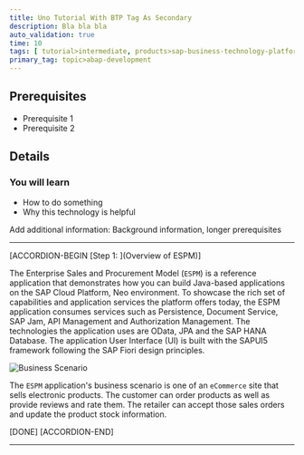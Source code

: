 ```yaml
---
title: Uno Tutorial With BTP Tag As Secondary
description: Bla bla bla
auto_validation: true
time: 10
tags: [ tutorial>intermediate, products>sap-business-technology-platform ]
primary_tag: topic>abap-development
---
```


## Prerequisites
 - Prerequisite 1
 - Prerequisite 2

## Details
### You will learn
  - How to do something
  - Why this technology is helpful

Add additional information: Background information, longer prerequisites

---


[ACCORDION-BEGIN [Step 1: ](Overview of ESPM)]

The Enterprise Sales and Procurement Model (`ESPM`) is a reference application that demonstrates how you can build Java-based applications on the SAP Cloud Platform, Neo environment. To showcase the rich set of capabilities and application services the platform offers today, the ESPM application consumes services such as Persistence, Document Service, SAP Jam, API Management and Authorization Management. The technologies the application uses are OData, JPA and the SAP HANA Database. The application User Interface (UI) is built with the SAPUI5 framework following the SAP Fiori design principles.

![Business Scenario](ESPM-business-scenario.jpg)

 The `ESPM` application's business scenario is one of an `eCommerce` site that sells electronic products. The customer can order products as well as provide reviews and rate them. The retailer can accept those sales orders and update the product stock information.

[DONE]
[ACCORDION-END]

---
